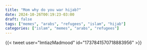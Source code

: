 ```yaml
---
title: "Mom why do you war hijab?"
date: 2024-10-26T00:19:23-03:00
draft: false
tags: ["memes", "arabs", "refugees", "islam", "hijab"]
categories: ["islam", "memes", "arabs", "refugees"]
---
```


{{< tweet user="ImtiazMadmood" id="1737841570718883956" >}}
